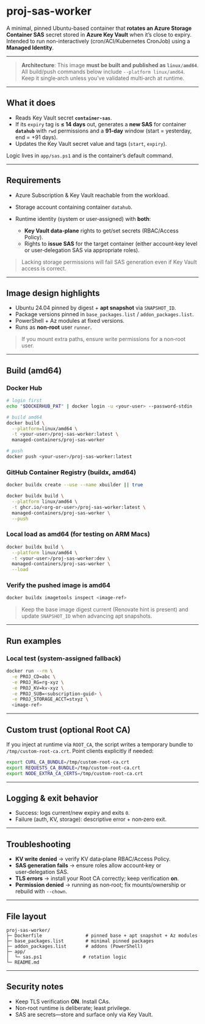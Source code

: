 # proj-sas-worker

A minimal, pinned Ubuntu-based container that **rotates an Azure Storage Container SAS** secret stored in **Azure Key Vault** when it’s close to expiry. Intended to run non-interactively (cron/ACI/Kubernetes CronJob) using a **Managed Identity**.

---

> **Architecture**: This image **must be built and published as `linux/amd64`**. All build/push commands below include `--platform linux/amd64`. Keep it single‑arch unless you’ve validated multi‑arch at runtime.

---

## What it does

* Reads Key Vault secret **`container-sas`**.
* If its `expiry` tag is **≤ 14 days** out, generates a **new SAS** for container **`datahub`** with `rwd` permissions and a **91‑day** window (start = yesterday, end = +91 days).
* Updates the Key Vault secret value and tags (`start`, `expiry`).

Logic lives in `app/sas.ps1` and is the container’s default command.

---

## Requirements

* Azure Subscription & Key Vault reachable from the workload.
* Storage account containing container `datahub`.
* Runtime identity (system or user‑assigned) with **both**:

  * **Key Vault data‑plane** rights to get/set secrets (RBAC/Access Policy).
  * Rights to **issue SAS** for the target container (either account‑key level or user‑delegation SAS via appropriate roles).

> Lacking storage permissions will fail SAS generation even if Key Vault access is correct.

---

## Image design highlights

* Ubuntu 24.04 pinned by digest + **apt snapshot** via `SNAPSHOT_ID`.
* Package versions pinned in `base_packages.list` / `addon_packages.list`.
* PowerShell + Az modules at fixed versions.
* Runs as **non‑root** user `runner`.

> If you mount extra paths, ensure write permissions for a non‑root user.

---

## Build (amd64)

### Docker Hub

```bash
# login first
echo "$DOCKERHUB_PAT" | docker login -u <your-user> --password-stdin

# build amd64
docker build \
  --platform=linux/amd64 \
  -t <your-user>/proj-sas-worker:latest \
  managed-containers/proj-sas-worker

# push
docker push <your-user>/proj-sas-worker:latest
```

### GitHub Container Registry (buildx, amd64)

```bash
docker buildx create --use --name xbuilder || true

docker buildx build \
  --platform linux/amd64 \
  -t ghcr.io/<org-or-user>/proj-sas-worker:latest \
  managed-containers/proj-sas-worker \
  --push
```

### Local load as amd64 (for testing on ARM Macs)

```bash
docker buildx build \
  --platform linux/amd64 \
  -t <your-user>/proj-sas-worker:dev \
  managed-containers/proj-sas-worker \
  --load
```

### Verify the pushed image is amd64

```bash
docker buildx imagetools inspect <image-ref>
```

> Keep the base image digest current (Renovate hint is present) and update `SNAPSHOT_ID` when advancing apt snapshots.

---

## Run examples

### Local test (system-assigned fallback)

```bash
docker run --rm \
  -e PROJ_CD=abc \
  -e PROJ_RG=rg-xyz \
  -e PROJ_KV=kv-xyz \
  -e PROJ_SUB=<subscription-guid> \
  -e PROJ_STORAGE_ACCT=stxyz \
  <image-ref>
```



---

## Custom trust (optional Root CA)

If you inject at runtime via `ROOT_CA`, the script writes a temporary bundle to `/tmp/custom-root-ca.crt`. Point clients explicitly if needed:

```bash
export CURL_CA_BUNDLE=/tmp/custom-root-ca.crt
export REQUESTS_CA_BUNDLE=/tmp/custom-root-ca.crt
export NODE_EXTRA_CA_CERTS=/tmp/custom-root-ca.crt
```

---

## Logging & exit behavior

* Success: logs current/new expiry and exits `0`.
* Failure (auth, KV, storage): descriptive error + non‑zero exit.

---

## Troubleshooting

* **KV write denied** → verify KV data‑plane RBAC/Access Policy.
* **SAS generation fails** → ensure roles allow account‑key or user‑delegation SAS.
* **TLS errors** → install your Root CA correctly; keep verification **on**.
* **Permission denied** → running as non‑root; fix mounts/ownership or rebuild with `--chown`.

---

## File layout

```
proj-sas-worker/
├─ Dockerfile                # pinned base + apt snapshot + Az modules
├─ base_packages.list        # minimal pinned packages
├─ addon_packages.list       # addons (PowerShell)
├─ app/
│  └─ sas.ps1               # rotation logic
└─ README.md
```

---

## Security notes

* Keep TLS verification **ON**. Install CAs.
* Non‑root runtime is deliberate; least privilege.
* SAS are secrets—store and surface only via Key Vault.
